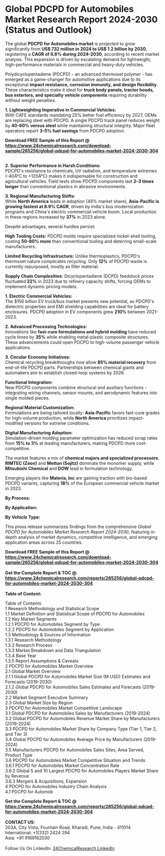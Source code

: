 <h1>Global PDCPD for Automobiles Market Research Report 2024-2030 (Status and Outlook)</h1><p>The global <strong>PDCPD for Automobiles market</strong> is projected to grow significantly from <strong>US$ 732 million in 2024 to US$ 1.2 billion by 2030</strong>, registering a <strong>CAGR of 6.8% during 2024-2030</strong>, according to recent market analysis. This expansion is driven by escalating demand for lightweight, high-performance materials in commercial and heavy-duty vehicles.</p><p>Polydicyclopentadiene (PDCPD) - an advanced thermoset polymer - has emerged as a game-changer for automotive applications due to its exceptional <strong>impact resistance, corrosion immunity, and design flexibility</strong>. These characteristics make it ideal for <strong>truck body panels, tractor hoods, bus exteriors, and specialty vehicle components</strong> requiring durability without weight penalties.</p><p><strong>1. Lightweighting Imperative in Commercial Vehicles:</strong><br>
With CAFE standards mandating 25% better fuel efficiency by 2027, OEMs are replacing steel with PDCPD. A single PDCPD truck panel reduces weight by <strong>40-60% versus steel</strong> while maintaining structural integrity. Major fleet operators report <strong>3-5% fuel savings</strong> from PDCPD adoption.</p><div><b>Download FREE Sample of this Report @ 
            <a href="https://www.24chemicalresearch.com/download-sample/265256/global-pdcpd-for-automobiles-market-2024-2030-304">
            https://www.24chemicalresearch.com/download-sample/265256/global-pdcpd-for-automobiles-market-2024-2030-304</a></b></div><br><p><strong>2. Superior Performance in Harsh Conditions:</strong><br>
PDCPD's resistance to chemicals, UV radiation, and temperature extremes (-40Â°C to +120Â°C) makes it indispensable for construction and agricultural vehicles. Field tests show PDCPD components last <strong>2-3 times longer</strong> than conventional plastics in abrasive environments.</p><p><strong>3. Regional Manufacturing Shifts:</strong><br>
While <strong>North America</strong> leads in adoption (48% market share), <strong>Asia-Pacific is growing fastest at 8.9% CAGR</strong>, driven by India's bus modernization programs and China's electric commercial vehicle boom. Local production in these regions increased by <strong>37%</strong> in 2023 alone.</p><p>Despite advantages, several hurdles persist:</p><p><strong>High Tooling Costs:</strong> PDCPD molds require specialized nickel-shell tooling, costing <strong>50-80% more</strong> than conventional tooling and deterring small-scale manufacturers.</p><p><strong>Limited Recycling Infrastructure:</strong> Unlike thermoplastics, PDCPD's thermoset nature complicates recycling. Only <strong>12%</strong> of PDCPD waste is currently repurposed, mostly as filler material.</p><p><strong>Supply Chain Complexities:</strong> Dicyclopentadiene (DCPD) feedstock prices fluctuated <strong>22%</strong> in 2023 due to refinery capacity shifts, forcing OEMs to implement dynamic pricing models.</p><p><strong>1. Electric Commercial Vehicles:</strong><br>
The $156 billion EV truck/bus market presents new potential, as PDCPD's dielectric properties and EMI shielding capabilities are ideal for battery enclosures. PDCPD adoption in EV components grew <strong>210%</strong> between 2021-2023.</p><p><strong>2. Advanced Processing Technologies:</strong><br>
Innovations like <strong>fast-cure formulations and hybrid molding</strong> have reduced cycle times by <strong>35%</strong> while enabling metal-plastic composite structures. These advancements could open PDCPD to high-volume passenger vehicle applications.</p><p><strong>3. Circular Economy Initiatives:</strong><br>
Chemical recycling breakthroughs now allow <strong>85% material recovery</strong> from end-of-life PDCPD parts. Partnerships between chemical giants and automakers aim to establish closed-loop systems by 2026.</p><p><strong>Functional Integration:</strong><br>
	New PDCPD components combine structural and auxiliary functions - integrating wiring channels, sensor mounts, and aerodynamic features into single molded pieces.</p><p><strong>Regional Material Customization:</strong><br>
	Formulations are being tailored locally: <strong>Asia-Pacific</strong> favors fast-cure grades for high-volume production, while <strong>North America</strong> prioritizes impact-modified versions for extreme conditions.</p><p><strong>Digital Manufacturing Adoption:</strong><br>
	Simulation-driven molding parameter optimization has reduced scrap rates from <strong>15% to 3%</strong> at leading manufacturers, making PDCPD more cost-competitive.</p><p>The market features a mix of <strong>chemical majors and specialized processors</strong>. <strong>RIMTEC (Zeon)</strong> and <strong>Metton (Sojitz)</strong> dominate the monomer supply, while <strong>Mitsubishi Chemical</strong> and <strong>DOW</strong> lead in formulation technology.</p><p>Emerging players like <strong>Materia, Inc</strong> are gaining traction with bio-based PDCPD variants, capturing <strong>18%</strong> of the European commercial vehicle market in 2023.</p><p><strong>By Process:</strong></p><p><strong>By Application:</strong></p><p><strong>By Vehicle Type:</strong></p><p>This press release summarizes findings from the comprehensive <em>Global PDCPD for Automobiles Market Research Report 2024-2030</em>, featuring in-depth analysis of market dynamics, competitive intelligence, and emerging application areas across 25 countries.</p><div><b>Download FREE Sample of this Report @ 
            <a href="https://www.24chemicalresearch.com/download-sample/265256/global-pdcpd-for-automobiles-market-2024-2030-304">
            https://www.24chemicalresearch.com/download-sample/265256/global-pdcpd-for-automobiles-market-2024-2030-304</a></b></div><br><div><b>Get the Complete Report & TOC @ 
            <a href="https://www.24chemicalresearch.com/reports/265256/global-pdcpd-for-automobiles-market-2024-2030-304">
            https://www.24chemicalresearch.com/reports/265256/global-pdcpd-for-automobiles-market-2024-2030-304</a></b></div><br>
            <b>Table of Content:</b><p>Table of Contents<br />
1 Research Methodology and Statistical Scope<br />
1.1 Market Definition and Statistical Scope of PDCPD for Automobiles<br />
1.2 Key Market Segments<br />
1.2.1 PDCPD for Automobiles Segment by Type<br />
1.2.2 PDCPD for Automobiles Segment by Application<br />
1.3 Methodology & Sources of Information<br />
1.3.1 Research Methodology<br />
1.3.2 Research Process<br />
1.3.3 Market Breakdown and Data Triangulation<br />
1.3.4 Base Year<br />
1.3.5 Report Assumptions & Caveats<br />
2 PDCPD for Automobiles Market Overview<br />
2.1 Global Market Overview<br />
2.1.1 Global PDCPD for Automobiles Market Size (M USD) Estimates and Forecasts (2019-2030)<br />
2.1.2 Global PDCPD for Automobiles Sales Estimates and Forecasts (2019-2030)<br />
2.2 Market Segment Executive Summary<br />
2.3 Global Market Size by Region<br />
3 PDCPD for Automobiles Market Competitive Landscape<br />
3.1 Global PDCPD for Automobiles Sales by Manufacturers (2019-2024)<br />
3.2 Global PDCPD for Automobiles Revenue Market Share by Manufacturers (2019-2024)<br />
3.3 PDCPD for Automobiles Market Share by Company Type (Tier 1, Tier 2, and Tier 3)<br />
3.4 Global PDCPD for Automobiles Average Price by Manufacturers (2019-2024)<br />
3.5 Manufacturers PDCPD for Automobiles Sales Sites, Area Served, Product Type<br />
3.6 PDCPD for Automobiles Market Competitive Situation and Trends<br />
3.6.1 PDCPD for Automobiles Market Concentration Rate<br />
3.6.2 Global 5 and 10 Largest PDCPD for Automobiles Players Market Share by Revenue<br />
3.6.3 Mergers & Acquisitions, Expansion<br />
4 PDCPD for Automobiles Industry Chain Analysis<br />
4.1 PDCPD for Automob</p><div><b>Get the Complete Report & TOC @ 
            <a href="https://www.24chemicalresearch.com/reports/265256/global-pdcpd-for-automobiles-market-2024-2030-304">
            https://www.24chemicalresearch.com/reports/265256/global-pdcpd-for-automobiles-market-2024-2030-304</a></b></div><br><b>CONTACT US:</b><br>
            203A, City Vista, Fountain Road, Kharadi, Pune, India - 411014<br>
            International: +1(332) 2424 294<br>
            Asia: +91 9169162030 <br><br>
            Follow Us On LinkedIn: <a href="https://www.linkedin.com/company/24chemicalresearch/">24ChemicalResearch LinkedIn</a>